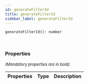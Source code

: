 ```yaml
---
id: generateFilterId
title: generateFilterId
sidebar_label: generateFilterId
---
```


```tsx
generateFilterId(): number
```
<br/>



### Properties

<font size="2"><i>(Mandatory properties are in bold)</i></font>

| Properties | Type | Description |
| --------- | ---- | ----------- |
